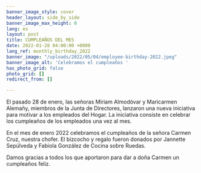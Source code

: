 ```yaml
---
banner_image_style: cover
header_layout: side_by_side
banner_image_max_height: 0
lang: es
layout: post
title: CUMPLEAÑOS DEL MES
date: 2022-01-28 04:00:00 +0000
lang_ref: monthly_birthday_2022
banner_image: "/uploads/2022/05/04/employee-birthday-2022.jpeg"
banner_image_alt: 'Celebramos el cumpleaños '
has_photo_grid: false
photo_grid: []
redirect_from: []

---
```

El pasado 28 de enero, las señoras Miriam Almodóvar y Maricarmen Alemañy, miembros de la Junta de Directores, lanzaron una nueva iniciativa para motivar a los empleados del Hogar. La iniciativa consiste en celebrar los cumpleaños de los empleados una vez al mes.

En el mes de enero 2022 celebramos el cumpleaños de la señora Carmen Cruz, nuestra chofer. El bizcocho y regalo fueron donados por Jannette Sepúlveda y Fabiola González de Cocina sobre Ruedas.

Damos gracias a todos los que aportaron para dar a doña Carmen un cumpleaños feliz.